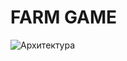 # FARM GAME

![Архитектура](https://downloader.disk.yandex.ru/preview/4acb7412b1c94bef8ba3e2dcf53d59b9ce97b850a37fcee2d2f3d4d4cd9b0f36/5f950ea5/QPUFTwiQZ_I1YBp7XX-QFeYjzDLMvb9OCuzybYv7kqjtshl833VWjEcKMJy3rRb8vN50d3sCi28FQySIDh-5xw==?uid=0&filename=2020-10-25_04-35-26.png&disposition=inline&hash=&limit=0&content_type=image%2Fpng&tknv=v2&owner_uid=165851911&size=2048x2048)
